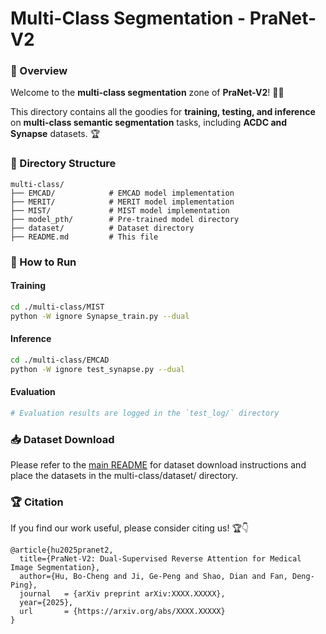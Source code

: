 # Multi-Class Segmentation - PraNet-V2

### 📌 Overview
Welcome to the **multi-class segmentation** zone of **PraNet-V2**! 🌈🏥  

This directory contains all the goodies for **training, testing, and inference** on **multi-class semantic segmentation** tasks, including **ACDC and Synapse** datasets. 🏆

### 📂 Directory Structure

```
multi-class/
├── EMCAD/            # EMCAD model implementation
├── MERIT/            # MERIT model implementation
├── MIST/             # MIST model implementation
├── model_pth/        # Pre-trained model directory
├── dataset/          # Dataset directory
├── README.md         # This file
```

### 🚀 How to Run

#### Training

```bash
cd ./multi-class/MIST
python -W ignore Synapse_train.py --dual
```

#### Inference

```bash
cd ./multi-class/EMCAD
python -W ignore test_synapse.py --dual
```

#### Evaluation

```bash
# Evaluation results are logged in the `test_log/` directory
```

### 📥 Dataset Download

Please refer to the [main README](../README.md) for dataset download instructions and place the datasets in the multi-class/dataset/ directory.

### 🏆 Citation

If you find our work useful, please consider citing us! 🏆👇

```
@article{hu2025pranet2,
  title={PraNet-V2: Dual-Supervised Reverse Attention for Medical Image Segmentation},
  author={Hu, Bo-Cheng and Ji, Ge-Peng and Shao, Dian and Fan, Deng-Ping},
  journal   = {arXiv preprint arXiv:XXXX.XXXXX},
  year={2025},
  url       = {https://arxiv.org/abs/XXXX.XXXXX}
}
```


